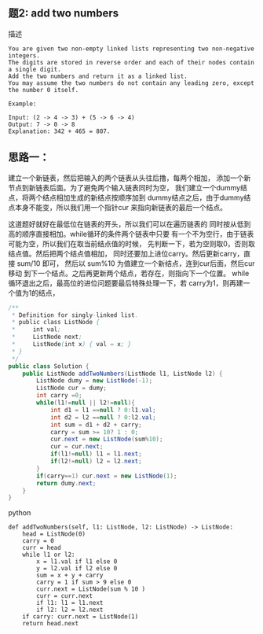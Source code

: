 ## 题2: add two numbers
描述
```
You are given two non-empty linked lists representing two non-negative integers. 
The digits are stored in reverse order and each of their nodes contain a single digit. 
Add the two numbers and return it as a linked list.
You may assume the two numbers do not contain any leading zero, except the number 0 itself.

Example:

Input: (2 -> 4 -> 3) + (5 -> 6 -> 4)
Output: 7 -> 0 -> 8
Explanation: 342 + 465 = 807.
```


## 思路一：
建立一个新链表，然后把输入的两个链表从头往后撸，每两个相加，
添加一个新节点到新链表后面。为了避免两个输入链表同时为空，
我们建立一个dummy结点，将两个结点相加生成的新结点按顺序加到
dummy结点之后，由于dummy结点本身不能变，所以我们用一个指针cur
来指向新链表的最后一个结点。

这道题好就好在最低位在链表的开头，所以我们可以在遍历链表的
同时按从低到高的顺序直接相加。while循环的条件两个链表中只要
有一个不为空行，由于链表可能为空，所以我们在取当前结点值的时候，
先判断一下，若为空则取0，否则取结点值。然后把两个结点值相加，
同时还要加上进位carry。然后更新carry，直接 sum/10 即可，
然后以 sum%10 为值建立一个新结点，连到cur后面，然后cur移动
到下一个结点。之后再更新两个结点，若存在，则指向下一个位置。
while循环退出之后，最高位的进位问题要最后特殊处理一下，若
carry为1，则再建一个值为1的结点，


```java
/**
 * Definition for singly-linked list.
 * public class ListNode {
 *     int val;
 *     ListNode next;
 *     ListNode(int x) { val = x; }
 * }
 */
public class Solution {
    public ListNode addTwoNumbers(ListNode l1, ListNode l2) {
        ListNode dumy = new ListNode(-1);
        ListNode cur = dumy;
        int carry =0;
        while(l1!=null || l2!=null){
            int d1 = l1 ==null ? 0:l1.val;
            int d2 = l2 ==null ? 0:l2.val;
            int sum = d1 + d2 + carry;
            carry = sum >= 10? 1 : 0;
            cur.next = new ListNode(sum%10);
            cur = cur.next;
            if(l1!=null) l1 = l1.next;
            if(l2!=null) l2 = l2.next;
        }
        if(carry==1) cur.next = new ListNode(1);
        return dumy.next;
    }
}

```

python 
```
def addTwoNumbers(self, l1: ListNode, l2: ListNode) -> ListNode:
    head = ListNode(0)
    carry = 0
    curr = head
    while l1 or l2:
        x = l1.val if l1 else 0
        y = l2.val if l2 else 0
        sum = x + y + carry
        carry = 1 if sum > 9 else 0
        curr.next = ListNode(sum % 10 )
        curr = curr.next
        if l1: l1 = l1.next
        if l2: l2 = l2.next
    if carry: curr.next = ListNode(1)
    return head.next
```




